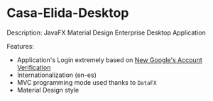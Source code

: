 # Casa-Elida-Desktop
Description: JavaFX Material Design Enterprise Desktop Application

Features:
  - Application's Login extremely based on [New Google's Account Verification](https://accounts.google.com)
  - Internationalization (en-es)
  - MVC programming mode used thanks to `DataFX`
  - Material Design style
